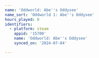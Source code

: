 ```yaml
---
name: 'Oddworld: Abe''s Oddysee'
name_sort: 'Oddworld 1: Abe''s Oddysee'
hours_played: 0
identifiers:
  - platform: steam
    appid: '15700'
    name: 'Oddworld: Abe''s Oddysee'
    synced_on: '2024-07-04'

---
```

